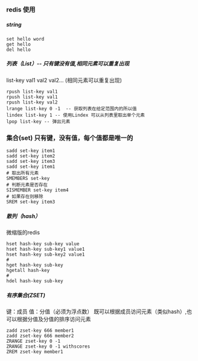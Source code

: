 ### redis 使用

##### string
```
set hello word
get hello
del hello
```

##### 列表（List）-- 只有键没有值,相同元素可以重复出现
list-key val1 val2 val2...  (相同元素可以重复出现)
```
rpush list-key val1
rpush list-key val1
rpush list-key val2
lrange list-key 0 -1  -- 获取列表在给定范围内的所以值
lindex list-key 1 -- 使用Lindex 可以从列表里取出单个元素
lpop list-key -- 弹出元素
```

### 集合(set) 只有键，没有值，每个值都是唯一的
```
sadd set-key item1
sadd set-key item2
sadd set-key item3
sadd set-key item1
# 取出所有元素
SMEMBERS set-key
# 判断元素是否存在
SISMEMBER set-key item4
# 如果存在则移除
SREM set-key item3
```

##### 散列（hash）
微缩版的redis
```
hset hash-key sub-key value
hset hash-key sub-key1 value1
hset hash-key sub-key2 value1
#
hget hash-key sub-key
hgetall hash-key
#
hdel hash-key sub-key
```
##### 有序集合(ZSET)
键：成员
值：分值（必须为浮点数）
既可以根据成员访问元素（类似hash）,也可以根据分值及分值的排序访问元素
```
zadd zset-key 666 member1
zadd zset-key 666 member2
ZRANGE zset-key 0 -1
ZRANGE zset-key 0 -1 withscores
ZREM zset-key member1
```
